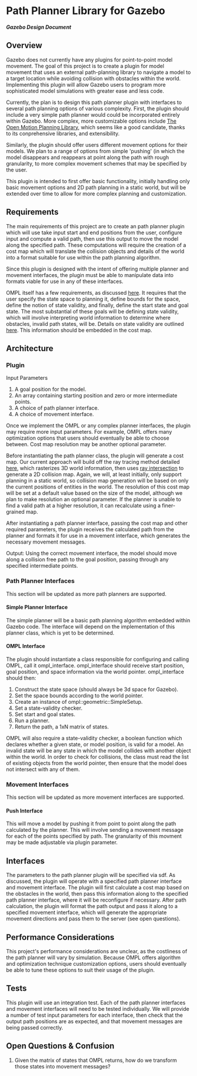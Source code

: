 # Path Planner Library for Gazebo #
***Gazebo Design Document***

## Overview ##

Gazebo does not currently have any plugins for point-to-point model movement.
The goal of this project is to create a plugin for model movement that uses an
external path-planning library to navigate a model to a target location while
avoiding collision with obstacles within the world. Implementing this plugin
will allow Gazebo users to program more sophisticated model simulations with
greater ease and less code.

Currently, the plan is to design this path planner plugin with interfaces to 
several path planning options of various complexity. First, the plugin should
include a very simple path planner would could be incorporated entirely within
Gazebo. More complex, more customizable options include 
[The Open Motion Planning Library](ompl.kavrakilab.org),
which seems like a good candidate, thanks to its conprehensive libraries, and extensibility.

Similarly, the plugin should offer users different movement options for their 
models. We plan to a range of options from simple 'pushing' (in which the model 
disappears and reappears at point along the path with rough granularity, to 
more complex movement schemes that may be specified by the user.

This plugin is intended to first offer basic functionality, initially handling 
only basic movement options and 2D path planning in a static world, but will be
extended over time to allow for more complex planning and customization.


## Requirements ##

The main requirements of this project are to create an path planner plugin 
which will use take input start and end positions from the user, configure input
and compute a valid path, then use this output to move the model along
the specified path. These computations will require the creation of a cost map 
which will translate the collision objects and details of the world into a 
format suitable for use within the path planning algorithm.

Since this plugin is designed with the intent of offering multiple planner 
and movement interfaces, the plugin must be able to manipulate 
data into formats viable for use in any of these interfaces.

OMPL itself has a few requirements, as discussed 
[here](http://ompl.kavrakilab.org/geometricPlanningSE3.html). 
It requires that the user specify the state space to planning it, define bounds
for the space, define the notion of state validity, and finally, define the start
state and goal state. The most substantial of these goals will be defining state
validity, which will involve interpreting world information to determine where 
obstacles, invalid path states, will be. Details on state validity are outlined 
[here](http://ompl.kavrakilab.org/stateValidation.html).
This information should be embedded in the cost map.

## Architecture ## 

### Plugin ###

Input Parameters

1. A goal position for the model.
1. An array containing starting position and zero or more intermediate points.
1. A choice of path planner interface.
1. A choice of movement interface.

Once we implement the OMPL or any complex planner interfaces, the plugin may
require more input parameters. For example, OMPL offers many optimization
options that users should eventually be able to choose between. Cost map
resolution may be another optional parameter.

Before instantiating the path planner class, the plugin will generate a cost
map. Our current approach will build off the ray tracing method detailed
[here](http://gazebosim.org/tutorials?tut=custom_messages#CollisionMapCreatorPlugin),
which rasterizes 3D world information, then uses 
[ray intersection](https://bitbucket.org/osrf/gazebo/src/f41484ce1fe3451075a61311d4b7e14c086a5f4e/gazebo/physics/RayShape.cc?at=default)
to generate a 2D collision map. Again, we will, at least initially, only
support planning in a static world, so collision map generation will be
based on only the current positions of entities in the world. The resolution
of this cost map will be set at a default value based on the size of the model,
although we plan to make resolution an optional parameter. If the planner is unable
to find a valid path at a higher resolution, it can recalculate using a finer-grained
map.

After instantiating a path planner interface, passing the cost map and other
required parameters, the plugin receives the calculated path from the planner
and formats it for use in a movement interface, which generates the necessary
movement messages.

Output: Using the correct movement interface, the model should move along a 
collision free path to the goal position, passing through any specified 
intermediate points.

### Path Planner Interfaces ###

This section will be updated as more path planners are supported.

#### Simple Planner Interface ####

The simple planner will be a basic path planning algorithm embedded within 
Gazebo code. The interface will depend on the implementation of this planner
class, which is yet to be determined.

#### OMPL Interface ####

The plugin should instantiate a class responsible for configuring and calling
OMPL, call it ompl_interface. ompl_interface should receive start position,
goal position, and space information via the world pointer. ompl_interface
should then:

1. Construct the state space (should always be 3d space for Gazebo).
1. Set the space bounds according to the world pointer. 
1. Create an instance of ompl::geometric::SimpleSetup.
1. Set a state-validity checker.
1. Set start and goal states. 
1. Run a planner.
1. Return the path, a 1xN matrix of states. 

OMPL will also require a state-validity checker, a boolean function which
declares whether a given state, or model position, is valid for a model. An
invalid state will be any state in which the model collides with another object
within the world. In order to check for collisions, the class must read the
list of existing objects from the world pointer, then ensure that the model
does not intersect with any of them.

### Movement Interfaces ###

This section will be updated as more movement interfaces are supported.

#### Push Interface ####

This will move a model by pushing it from point to point along the path
calculated by the planner. This will involve sending a movement message for
each of the points specified by path. The granularity of this movment may
be made adjustable via plugin parameter.

## Interfaces ##

The parameters to the path planner plugin will be specified via sdf. As discussed,
the plugin will operate with a specified path planner interface and movement
interface. The plugin will first calculate a cost map based on the obstacles 
in the world, then pass this information along to the specified path planner
interface, where it will be reconfigure if necessary. After path calculation,
the plugin will format the path output and pass it along to a specified movement
interface, which will generate the appropriate movement directions and pass
them to the server (see open questions).

## Performance Considerations ##

This project's performance considerations are unclear, as the costliness of the
path planner will vary by simulation. Because OMPL offers algorithm and
optimization technique customization options, users should eventually be able
to tune these options to suit their usage of the plugin.

## Tests ##

This plugin will use an integration test. Each of the path planner interfaces
and movement interfaces will need to be tested individually. We will provide a 
number of test input parameters for each interface, then check that the output 
path positions are as expected, and that movement messages are being passed 
correctly.

## Open Questions & Confusion ##

1. Given the matrix of states that OMPL returns, how do we transform those
   states into movement messages?